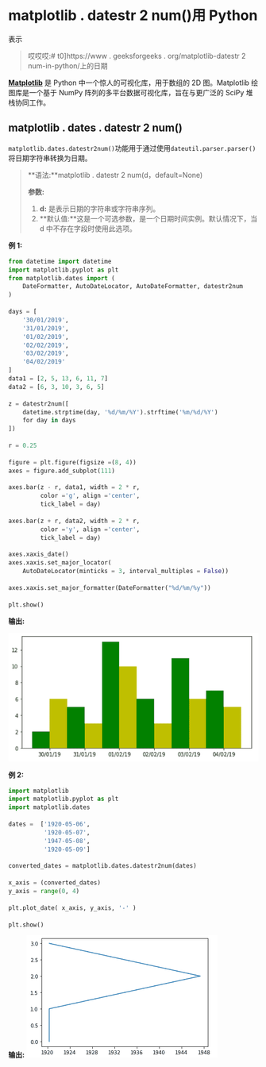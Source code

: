 # matplotlib . datestr 2 num()用 Python

表示

> 哎哎哎:# t0]https://www . geeksforgeeks . org/matplotlib-datestr 2 num-in-python/上的日期

**[Matplotlib](https://www.geeksforgeeks.org/python-matplotlib-an-overview/)** 是 Python 中一个惊人的可视化库，用于数组的 2D 图。Matplotlib 绘图库是一个基于 NumPy 阵列的多平台数据可视化库，旨在与更广泛的 SciPy 堆栈协同工作。

## matplotlib . dates . datestr 2 num()

`matplotlib.dates.datestr2num()`功能用于通过使用`dateutil.parser.parser()`将日期字符串转换为日期。

> **语法:**matplotlib . datestr 2 num(d，default=None)
> 
> **参数:**
> 
> 1.  **d:** 是表示日期的字符串或字符串序列。
> 2.  **默认值:**这是一个可选参数，是一个日期时间实例。默认情况下，当 d 中不存在字段时使用此选项。

**例 1:**

```py
from datetime import datetime
import matplotlib.pyplot as plt
from matplotlib.dates import (
    DateFormatter, AutoDateLocator, AutoDateFormatter, datestr2num
)

days = [
    '30/01/2019',
    '31/01/2019', 
    '01/02/2019',
    '02/02/2019', 
    '03/02/2019', 
    '04/02/2019'
]
data1 = [2, 5, 13, 6, 11, 7]
data2 = [6, 3, 10, 3, 6, 5]

z = datestr2num([
    datetime.strptime(day, '%d/%m/%Y').strftime('%m/%d/%Y')
    for day in days
])

r = 0.25

figure = plt.figure(figsize =(8, 4))
axes = figure.add_subplot(111)

axes.bar(z - r, data1, width = 2 * r,
         color ='g', align ='center',
         tick_label = day)

axes.bar(z + r, data2, width = 2 * r,
         color ='y', align ='center', 
         tick_label = day)

axes.xaxis_date()
axes.xaxis.set_major_locator(
    AutoDateLocator(minticks = 3, interval_multiples = False))

axes.xaxis.set_major_formatter(DateFormatter("%d/%m/%y"))

plt.show()
```

**输出:**

![](img/f242be1fec0aed76f35c2d8f7b8db463.png)

**例 2:**

```py
import matplotlib
import matplotlib.pyplot as plt
import matplotlib.dates

dates =  ['1920-05-06', 
          '1920-05-07', 
          '1947-05-08', 
          '1920-05-09']

converted_dates = matplotlib.dates.datestr2num(dates)

x_axis = (converted_dates)
y_axis = range(0, 4)

plt.plot_date( x_axis, y_axis, '-' )

plt.show()
```

**输出:**
![](img/923991d0ff5900a83749735ef5735d59.png)